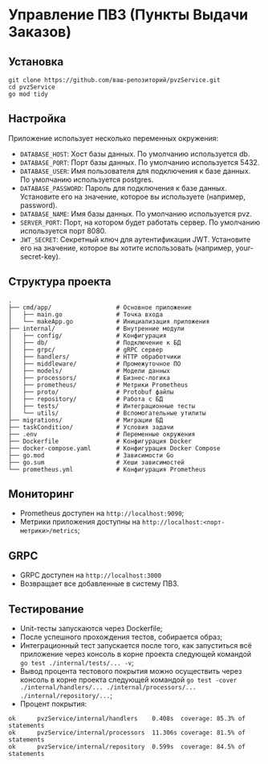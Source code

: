# Управление ПВЗ (Пункты Выдачи Заказов)

## Установка

```
git clone https://github.com/ваш-репозиторий/pvzService.git
cd pvzService
go mod tidy
```

## Настройка

Приложение использует несколько переменных окружения:

- ```DATABASE_HOST```: Хост базы данных. По умолчанию используется db.  
- ```DATABASE_PORT```: Порт базы данных. По умолчанию используется 5432.  
- ```DATABASE_USER```: Имя пользователя для подключения к базе данных. По умолчанию используется postgres.  
- ```DATABASE_PASSWORD```: Пароль для подключения к базе данных. Установите его на значение, которое вы используете (например, password).  
- ```DATABASE_NAME```: Имя базы данных. По умолчанию используется pvz.  
- ```SERVER_PORT```: Порт, на котором будет работать сервер. По умолчанию используется порт 8080.  
- ```JWT_SECRET```: Секретный ключ для аутентификации JWT. Установите его на значение, которое вы хотите использовать (например, your-secret-key).  

## Структура проекта
```
.
├── cmd/app/                  # Основное приложение
│   ├── main.go               # Точка входа
│   └── makeApp.go            # Инициализация приложения
├── internal/                 # Внутренние модули
│   ├── config/               # Конфигурация
│   ├── db/                   # Подключение к БД
│   ├── grpc/                 # gRPC сервер
│   ├── handlers/             # HTTP обработчики
│   ├── middleware/           # Промежуточное ПО
│   ├── models/               # Модели данных
│   ├── processors/           # Бизнес-логика
│   ├── prometheus/           # Метрики Prometheus
│   ├── proto/                # Protobuf файлы
│   ├── repository/           # Работа с БД
│   ├── tests/                # Интеграционные тесты
│   └── utils/                # Вспомогательные утилиты
├── migrations/               # Миграции БД
├── taskСondition/            # Условия задачи 
├── .env                      # Переменные окружения
├── Dockerfile                # Конфигурация Docker
├── docker-compose.yaml       # Конфигурация Docker Compose
├── go.mod                    # Зависимости Go
├── go.sum                    # Хеши зависимостей
└── prometheus.yml            # Конфигурация Prometheus
```

## Мониторинг
- Prometheus доступен на ```http://localhost:9090```;
- Метрики приложения доступны на ```http://localhost:<порт-метрики>/metrics```;

## GRPC
- GRPC доступен на ```http://localhost:3000```
- Возвращает все добавленные в систему ПВЗ.

## Тестирование
- Unit-тесты запускаются через Dockerfile;
- После успешного прохождения тестов, собирается образ;
- Интеграционный тест запускается после того, как запуститься всё приложение через консоль в корне проекта следующей командой ``` go test ./internal/tests/... -v```;
- Вывод процента тестового покрытия можно осуществить через консоль в корне проекта следующей командой ```go test -cover ./internal/handlers/... ./internal/processors/... ./internal/repository/...```;
- Процент покрытия:
``` 
ok      pvzService/internal/handlers    0.408s  coverage: 85.3% of statements
ok      pvzService/internal/processors  11.306s coverage: 81.5% of statements
ok      pvzService/internal/repository  0.599s  coverage: 84.5% of statements
```

